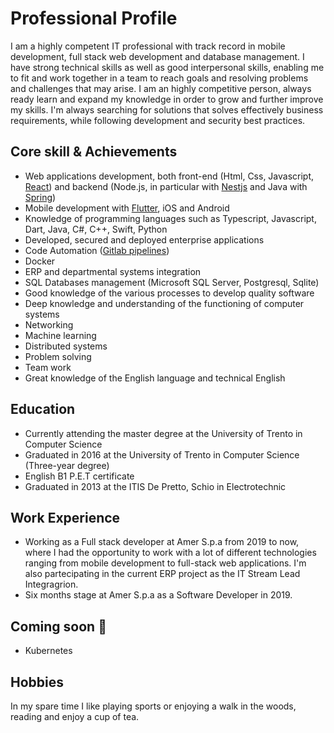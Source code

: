 # Professional Profile

I am a highly competent IT professional with track record in mobile development,
full stack web development and database management. I have strong technical
skills as well as good interpersonal skills, enabling me to fit and work
together in a team to reach goals and resolving problems and challenges that may
arise. I am an highly competitive person, always ready learn and expand my
knowledge in order to grow and further improve my skills. I'm always searching
for solutions that solves effectively business requirements, while following
development and security best practices.

## Core skill & Achievements

- Web applications development, both front-end (Html, Css, Javascript,
  [React](https://it.reactjs.org)) and backend (Node.js, in particular with
  [Nestjs](https://nestjs.com) and Java with [Spring](https://spring.io))
- Mobile development with [Flutter](https://flutter.dev), iOS and Android
- Knowledge of programming languages such as Typescript, Javascript, Dart, Java,
  C#, C++, Swift, Python
- Developed, secured and deployed enterprise applications
- Code Automation ([Gitlab pipelines](https://docs.gitlab.com/ee/ci/pipelines/))
- Docker
- ERP and departmental systems integration
- SQL Databases management (Microsoft SQL Server, Postgresql, Sqlite)
- Good knowledge of the various processes to develop quality software
- Deep knowledge and understanding of the functioning of computer systems
- Networking
- Machine learning
- Distributed systems
- Problem solving
- Team work
- Great knowledge of the English language and technical English

## Education

- Currently attending the master degree at the University of Trento in Computer
  Science
- Graduated in 2016 at the University of Trento in Computer Science (Three-year
  degree)
- English B1 P.E.T certificate
- Graduated in 2013 at the ITIS De Pretto, Schio in Electrotechnic

## Work Experience

- Working as a Full stack developer at Amer S.p.a from 2019 to now, where I had
  the opportunity to work with a lot of different technologies ranging from
  mobile development to full-stack web applications. I'm also partecipating in
  the current ERP project as the IT Stream Lead Integragrion.
- Six months stage at Amer S.p.a as a Software Developer in 2019.

## Coming soon 👀

- Kubernetes

## Hobbies

In my spare time I like playing sports or enjoying a walk in the woods, reading
and enjoy a cup of tea.

